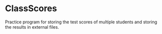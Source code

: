 # ClassScores
Practice program for storing the test scores of multiple students and storing the results in external files.
